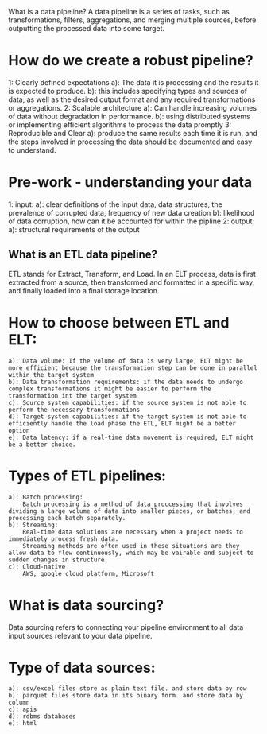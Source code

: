 What is a data pipeline?
A data pipeline is a series of tasks, such as transformations, filters, aggregations, and merging multiple sources,
before outputting the processed data into some target. 

# How do we create a robust pipeline?
1: Clearly defined expectations
    a): The data it is processing and the results it is expected to produce.
    b): this includes specifying types and sources of data, as well as the desired output format and any required transformations or aggregations.
2: Scalable architecture
    a): Can handle increasing volumes of data without degradation in performance. 
    b): using distributed systems or implementing efficient algorithms to process the data promptly
3: Reproducible and Clear
    a): produce the same results each time it is run, and the steps involved in processing the data should be 
        documented and easy to understand.

# Pre-work - understanding your data
1: input: 
    a): clear definitions of the input data, data structures, the prevalence of corrupted data, frequency of new data creation
    b): likelihood of data corruption, how can it be accounted for within the pipline
2: output:
    a): structural requirements of the output

## What is an ETL data pipeline?
ETL stands for Extract, Transform, and Load. In an ELT process, data is first extracted from a source,
then transformed and formatted in a specific way, and finally loaded into a final storage location. 

# How to choose between ETL and ELT:
    a): Data volume: If the volume of data is very large, ELT might be more efficient because the transformation step can be done in parallel within the target system
    b): Data transformation requirements: if the data needs to undergo complex transformations it might be easier to perform the transformation int the target system
    c): Source system capabilities: if the source system is not able to perform the necessary transformations
    d): Target system capabilities: if the target system is not able to efficiently handle the load phase the ETL, ELT might be a better option
    e): Data latency: if a real-time data movement is required, ELT might be a better choice.

# Types of ETL pipelines:
    a): Batch processing: 
        Batch processing is a method of data proccessing that involves dividing a large volume of data into smaller pieces, or batches, and processing each batch separately. 
    b): Streaming:
        Real-time data solutions are necessary when a project needs to immediately process fresh data.
        Streaming methods are often used in these situations are they allow data to flow continuously, which may be vairable and subject to sudden changes in structure. 
    c): Cloud-native
        AWS, google cloud platform, Microsoft

# What is data sourcing?
Data sourcing refers to connecting your pipeline environment to all data input sources relevant to your data pipeline.

# Type of data sources:
    a): csv/excel files store as plain text file. and store data by row
    b): parquet files store data in its binary form. and store data by column
    c): apis
    d): rdbms databases
    e): html